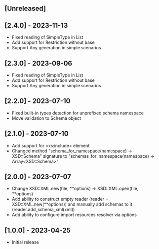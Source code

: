 ## [Unreleased]

## [2.4.0] - 2023-11-13

- Fixed reading of SimpleType in List
- Add support for Restriction without base
- Support Any generation in simple scenarios

## [2.3.0] - 2023-09-06

- Fixed reading of SimpleType in List
- Add support for Restriction without base
- Support Any generation in simple scenarios

## [2.2.0] - 2023-07-10

- Fixed built-in types detection for unprefixed schema namespace
- Move validation to Schema object

## [2.1.0] - 2023-07-10

- Add support for &lt;xs:include&gt; element
- Changed method "schema_for_namespace(namespace) -> XSD::Schema" signature to "schemas_for_namespace(namespace) -> Array&lt;XSD::Schema&gt;"

## [2.0.0] - 2023-07-07

- Change XSD::XML.new(file, **options) -> XSD::XML.open(file, **options)
- Add ability to construct empty reader (reader = XSD::XML.new(**options)) and manually add schemas to it (reader.add_schema_xml(xml))
- Add ability to configure import resources resolver via options

## [1.0.0] - 2023-04-25

- Initial release
